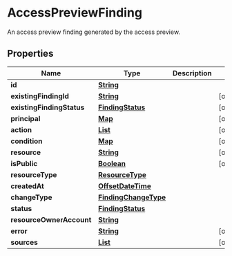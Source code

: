 

# AccessPreviewFinding

An access preview finding generated by the access preview.

## Properties

| Name | Type | Description | Notes |
|------------ | ------------- | ------------- | -------------|
|**id** | [**String**](String.md) |  |  |
|**existingFindingId** | [**String**](String.md) |  |  [optional] |
|**existingFindingStatus** | [**FindingStatus**](FindingStatus.md) |  |  [optional] |
|**principal** | [**Map**](Map.md) |  |  [optional] |
|**action** | [**List**](List.md) |  |  [optional] |
|**condition** | [**Map**](Map.md) |  |  [optional] |
|**resource** | [**String**](String.md) |  |  [optional] |
|**isPublic** | [**Boolean**](Boolean.md) |  |  [optional] |
|**resourceType** | [**ResourceType**](ResourceType.md) |  |  |
|**createdAt** | [**OffsetDateTime**](OffsetDateTime.md) |  |  |
|**changeType** | [**FindingChangeType**](FindingChangeType.md) |  |  |
|**status** | [**FindingStatus**](FindingStatus.md) |  |  |
|**resourceOwnerAccount** | [**String**](String.md) |  |  |
|**error** | [**String**](String.md) |  |  [optional] |
|**sources** | [**List**](List.md) |  |  [optional] |



